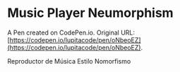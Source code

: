 # Music Player Neumorphism

A Pen created on CodePen.io. Original URL: [https://codepen.io/lupitacode/pen/oNbeoEZ](https://codepen.io/lupitacode/pen/oNbeoEZ).

Reproductor de Música Estilo Nomorfismo 